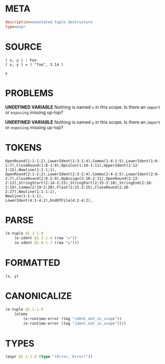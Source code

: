 # META
~~~ini
description=annotated_tuple_destructure
type=expr
~~~
# SOURCE
~~~roc
( x, y ) : Foo
( x, y ) = ( "foo", 3.14 )

x
~~~
# PROBLEMS
**UNDEFINED VARIABLE**
Nothing is named `x` in this scope.
Is there an `import` or `exposing` missing up-top?

**UNDEFINED VARIABLE**
Nothing is named `y` in this scope.
Is there an `import` or `exposing` missing up-top?

# TOKENS
~~~zig
OpenRound(1:1-1:2),LowerIdent(1:3-1:4),Comma(1:4-1:5),LowerIdent(1:6-1:7),CloseRound(1:8-1:9),OpColon(1:10-1:11),UpperIdent(1:12-1:15),Newline(1:1-1:1),
OpenRound(2:1-2:2),LowerIdent(2:3-2:4),Comma(2:4-2:5),LowerIdent(2:6-2:7),CloseRound(2:8-2:9),OpAssign(2:10-2:11),OpenRound(2:12-2:13),StringStart(2:14-2:15),StringPart(2:15-2:18),StringEnd(2:18-2:19),Comma(2:19-2:20),Float(2:21-2:25),CloseRound(2:26-2:27),Newline(1:1-1:1),
Newline(1:1-1:1),
LowerIdent(4:1-4:2),EndOfFile(4:2-4:2),
~~~
# PARSE
~~~clojure
(e-tuple @1.1-1.9
	(e-ident @1.3-1.4 (raw "x"))
	(e-ident @1.6-1.7 (raw "y")))
~~~
# FORMATTED
~~~roc
(x, y)
~~~
# CANONICALIZE
~~~clojure
(e-tuple @1.1-1.9
	(elems
		(e-runtime-error (tag "ident_not_in_scope"))
		(e-runtime-error (tag "ident_not_in_scope"))))
~~~
# TYPES
~~~clojure
(expr @1.1-1.9 (type "(Error, Error)"))
~~~
